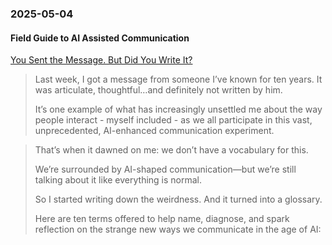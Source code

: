 ### 2025-05-04
#### Field Guide to AI Assisted Communication
[You Sent the Message. But Did You Write It?](https://davidduncan.substack.com/p/you-sent-the-message-but-did-you)

> Last week, I got a message from someone I’ve known for ten years. It was articulate, thoughtful…and definitely not written by him.
> 
> It’s one example of what has increasingly unsettled me about the way people interact - myself included - as we all participate in this vast, unprecedented, AI-enhanced communication experiment.



> That’s when it dawned on me: we don’t have a vocabulary for this.
> 
> We’re surrounded by AI-shaped communication—but we’re still talking about it like everything is normal.
> 
> So I started writing down the weirdness. And it turned into a glossary.
> 
> Here are ten terms offered to help name, diagnose, and spark reflection on the strange new ways we communicate in the age of AI:

